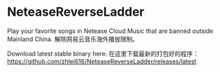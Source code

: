 # NeteaseReverseLadder
Play your favorite songs in Netease Cloud Music that are banned outside Mainland China. 解除网易云音乐海外播放限制。

Download latest stable binary here:
在这里下载最新的打包好的程序：
https://github.com/zhlei616/NeteaseReverseLadder/releases/latest
